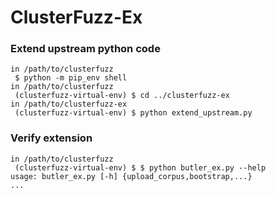 
# ClusterFuzz-Ex

### Extend upstream python code

```shell
in /path/to/clusterfuzz
 $ python -m pip_env shell
in /path/to/clusterfuzz
 (clusterfuzz-virtual-env) $ cd ../clusterfuzz-ex
in /path/to/clusterfuzz-ex
 (clusterfuzz-virtual-env) $ python extend_upstream.py
```

### Verify extension

```shell
in /path/to/clusterfuzz
 (clusterfuzz-virtual-env) $ $ python butler_ex.py --help
usage: butler_ex.py [-h] {upload_corpus,bootstrap,...}
...
```
